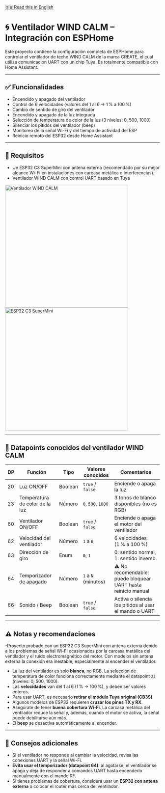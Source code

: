 [🇬🇧 Read this in English](README.md)

# 🌀 Ventilador WIND CALM – Integración con ESPHome

Este proyecto contiene la configuración completa de ESPHome para controlar el ventilador de techo WIND CALM de la marca CREATE, el cual utiliza comunicación UART con un chip Tuya. Es totalmente compatible con Home Assistant.

---

## ✅ Funcionalidades

- Encendido y apagado del ventilador  
- Control de 6 velocidades (valores del 1 al 6 → 1 % a 100 %)  
- Cambio de sentido de giro del ventilador  
- Encendido y apagado de la luz integrada  
- Selección de temperatura de color de la luz (3 niveles: 0, 500, 1000)  
- Silenciar los pitidos del ventilador (beep)  
- Monitoreo de la señal Wi-Fi y del tiempo de actividad del ESP  
- Reinicio remoto del ESP32 desde Home Assistant  

---

## 🧰 Requisitos

- Un ESP32 C3 SuperMini con antena externa (recomendado por su mejor alcance Wi-Fi en instalaciones con carcasa metálica o interferencias).
- Ventilador WIND CALM con control UART basado en Tuya  
<img src="https://github.com/user-attachments/assets/c6f3eaaa-74be-4a08-b94f-f7bb6d09eda1" alt="Ventilador WIND CALM" width="400">
<img src="https://github.com/user-attachments/assets/b01adcb4-3eca-4b46-a009-985697ffa359" alt="ESP32 C3 SuperMini" width="400">


---

## 📡 Datapoints conocidos del ventilador WIND CALM

| DP  | Función                              | Tipo        | Valores conocidos               | Comentarios                                                                 |
|-----|--------------------------------------|-------------|----------------------------------|------------------------------------------------------------------------------|
| 20  | Luz ON/OFF                           | Boolean     | `true` / `false`                | Enciende o apaga la luz                                                     |
| 23  | Temperatura de color de la luz       | Número      | `0`, `500`, `1000`              | 3 tonos de blanco disponibles (no es RGB)                                   |
| 60  | Ventilador ON/OFF                    | Boolean     | `true` / `false`                | Enciende o apaga el motor del ventilador                                   |
| 62  | Velocidad del ventilador             | Número      | `1` a `6`                       | 6 velocidades (1 % a 100 %)                                                 |
| 63  | Dirección de giro                    | Enum        | `0`, `1`                        | 0: sentido normal, 1: sentido inverso                                       |
| 64  | Temporizador de apagado              | Número      | `1` a `N` (minutos)             | ⚠️ No recomendable: puede bloquear UART hasta reinicio manual               |
| 66  | Sonido / Beep                        | Boolean     | `true` / `false`                | Activa o silencia los pitidos al usar el mando o UART                      |

---

## ⚠️ Notas y recomendaciones

-Proyecto probado con un ESP32 C3 SuperMini con antena externa debido a los problemas de señal Wi-Fi ocasionados por la carcasa metálica del ventilador y el ruido electromagnético del motor. Con modelos sin antena externa la conexión era inestable, especialmente al encender el ventilador.
- La luz del ventilador es solo **blanca**, no RGB. La selección de temperatura de color funciona correctamente mediante el datapoint `23` (niveles: 0, 500, 1000).
- Las **velocidades** van del 1 al 6 (1 % → 100 %), y deben ser valores enteros.
- Para usar UART, es necesario **retirar el módulo Tuya original (CB3S)**.
- Algunos modelos de ESP32 requieren **cruzar los pines TX y RX**.
- Asegúrate de tener **buena cobertura Wi-Fi**. La carcasa metálica del ventilador reduce la señal y, además, cuando el motor se activa, la señal puede debilitarse aún más.
- El **beep** se desactiva automáticamente al encender.

---

## 🔧 Consejos adicionales

- Si el ventilador no responde al cambiar la velocidad, revisa las conexiones UART y la señal Wi-Fi.
- **Evita usar el temporizador (datapoint 64)**: al agotarse, el ventilador se apaga y deja de responder a comandos UART hasta encenderlo manualmente con el mando RF.
- Si tienes problemas de cobertura, considera usar un **ESP32 con antena externa** o colocar el router más cerca del ventilador.
